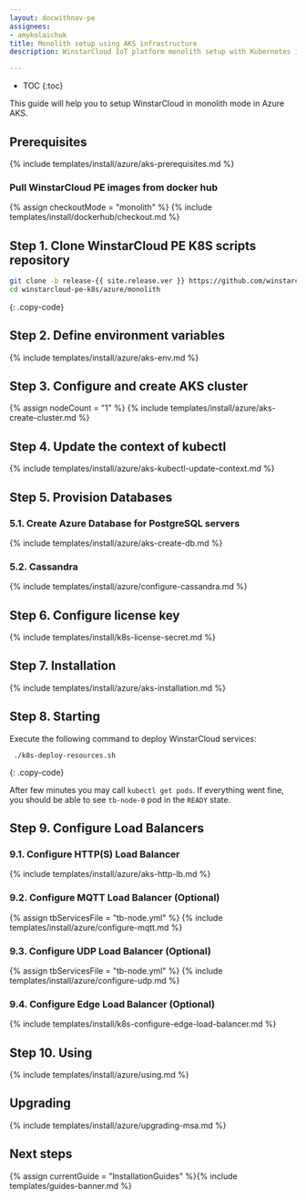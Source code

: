 ```yaml
---
layout: docwithnav-pe
assignees:
- amykolaichuk
title: Monolith setup using AKS infrastructure
description: WinstarCloud IoT platform monolith setup with Kubernetes in Azure AKS 

---
```


* TOC
{:toc}

This guide will help you to setup WinstarCloud in monolith mode in Azure AKS.

## Prerequisites

{% include templates/install/azure/aks-prerequisites.md %}

### Pull WinstarCloud PE images from docker hub

{% assign checkoutMode = "monolith" %}
{% include templates/install/dockerhub/checkout.md %}

## Step 1. Clone WinstarCloud PE K8S scripts repository

```bash
git clone -b release-{{ site.release.ver }} https://github.com/winstarcloud/winstarcloud-pe-k8s.git --depth 1
cd winstarcloud-pe-k8s/azure/monolith
```
{: .copy-code}

## Step 2. Define environment variables

{% include templates/install/azure/aks-env.md %}

## Step 3. Configure and create AKS cluster

{% assign nodeCount = "1" %}
{% include templates/install/azure/aks-create-cluster.md %}

## Step 4. Update the context of kubectl

{% include templates/install/azure/aks-kubectl-update-context.md %}

## Step 5. Provision Databases

### 5.1. Create Azure Database for PostgreSQL servers

{% include templates/install/azure/aks-create-db.md %}

### 5.2. Cassandra

{% include templates/install/azure/configure-cassandra.md %}

## Step 6. Configure license key

{% include templates/install/k8s-license-secret.md %}

## Step 7. Installation

{% include templates/install/azure/aks-installation.md %}

## Step 8. Starting

Execute the following command to deploy WinstarCloud services:

```
 ./k8s-deploy-resources.sh
```
{: .copy-code}

After few minutes you may call `kubectl get pods`. If everything went fine, you should be able to see `tb-node-0` pod in the `READY` state.

## Step 9. Configure Load Balancers

### 9.1. Configure HTTP(S) Load Balancer
{% include templates/install/azure/aks-http-lb.md %}

### 9.2. Configure MQTT Load Balancer (Optional)

{% assign tbServicesFile = "tb-node.yml" %}
{% include templates/install/azure/configure-mqtt.md %}

### 9.3. Configure UDP Load Balancer (Optional)

{% assign tbServicesFile = "tb-node.yml" %}
{% include templates/install/azure/configure-udp.md %}

### 9.4. Configure Edge Load Balancer (Optional)

{% include templates/install/k8s-configure-edge-load-balancer.md %}

## Step 10. Using

{% include templates/install/azure/using.md %}

## Upgrading

{% include templates/install/azure/upgrading-msa.md %}

## Next steps

{% assign currentGuide = "InstallationGuides" %}{% include templates/guides-banner.md %}
